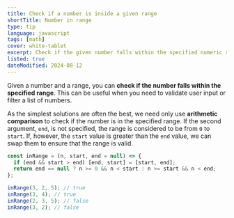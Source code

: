 ```yaml
---
title: Check if a number is inside a given range
shortTitle: Number in range
type: tip
language: javascript
tags: [math]
cover: white-tablet
excerpt: Check if the given number falls within the specified numeric range.
listed: true
dateModified: 2024-08-12
---
```


Given a number and a range, you can **check if the number falls within the specified range**. This can be useful when you need to validate user input or filter a list of numbers.

As the simplest solutions are often the best, we need only use **arithmetic comparison** to check if the number is in the specified range. If the second argument, `end`, is not specified, the range is considered to be from `0` to `start`. If, however, the `start` value is greater than the `end` value, we can swap them to ensure that the range is valid.

```js
const inRange = (n, start, end = null) => {
  if (end && start > end) [end, start] = [start, end];
  return end == null ? n >= 0 && n < start : n >= start && n < end;
};

inRange(3, 2, 5); // true
inRange(3, 4); // true
inRange(2, 3, 5); // false
inRange(3, 2); // false
```
